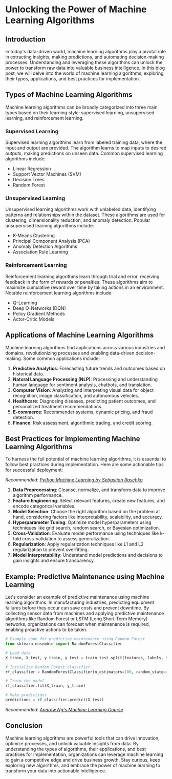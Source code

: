 # Unlocking the Power of Machine Learning Algorithms

## Introduction

In today's data-driven world, machine learning algorithms play a pivotal role in extracting insights, making predictions, and automating decision-making processes. Understanding and leveraging these algorithms can unlock the power to transform raw data into valuable business intelligence. In this blog post, we will delve into the world of machine learning algorithms, exploring their types, applications, and best practices for implementation.

## Types of Machine Learning Algorithms

Machine learning algorithms can be broadly categorized into three main types based on their learning style: supervised learning, unsupervised learning, and reinforcement learning.

### Supervised Learning

Supervised learning algorithms learn from labeled training data, where the input and output are provided. The algorithm learns to map inputs to desired outputs, making predictions on unseen data. Common supervised learning algorithms include:

- Linear Regression
- Support Vector Machines (SVM)
- Decision Trees
- Random Forest

### Unsupervised Learning

Unsupervised learning algorithms work with unlabeled data, identifying patterns and relationships within the dataset. These algorithms are used for clustering, dimensionality reduction, and anomaly detection. Popular unsupervised learning algorithms include:

- K-Means Clustering
- Principal Component Analysis (PCA)
- Anomaly Detection Algorithms
- Association Rule Learning

### Reinforcement Learning

Reinforcement learning algorithms learn through trial and error, receiving feedback in the form of rewards or penalties. These algorithms aim to maximize cumulative reward over time by taking actions in an environment. Notable reinforcement learning algorithms include:

- Q-Learning
- Deep Q-Networks (DQN)
- Policy Gradient Methods
- Actor-Critic Models

## Applications of Machine Learning Algorithms

Machine learning algorithms find applications across various industries and domains, revolutionizing processes and enabling data-driven decision-making. Some common applications include:

1. **Predictive Analytics**: Forecasting future trends and outcomes based on historical data.
2. **Natural Language Processing (NLP)**: Processing and understanding human language for sentiment analysis, chatbots, and translation.
3. **Computer Vision**: Analyzing and interpreting visual data for object recognition, image classification, and autonomous vehicles.
4. **Healthcare**: Diagnosing diseases, predicting patient outcomes, and personalized treatment recommendations.
5. **E-commerce**: Recommender systems, dynamic pricing, and fraud detection.
6. **Finance**: Risk assessment, algorithmic trading, and credit scoring.

## Best Practices for Implementing Machine Learning Algorithms

To harness the full potential of machine learning algorithms, it is essential to follow best practices during implementation. Here are some actionable tips for successful deployment:

*Recommended: <a href="https://amazon.com/dp/B08N5WRWNW?tag=aiblogcontent-20" target="_blank" rel="nofollow sponsored">Python Machine Learning by Sebastian Raschka</a>*


1. **Data Preprocessing**: Cleanse, normalize, and transform data to improve algorithm performance.
2. **Feature Engineering**: Select relevant features, create new features, and encode categorical variables.
3. **Model Selection**: Choose the right algorithm based on the problem at hand, considering factors like interpretability, scalability, and accuracy.
4. **Hyperparameter Tuning**: Optimize model hyperparameters using techniques like grid search, random search, or Bayesian optimization.
5. **Cross-Validation**: Evaluate model performance using techniques like k-fold cross-validation to assess generalization.
6. **Regularization**: Apply regularization techniques like L1 and L2 regularization to prevent overfitting.
7. **Model Interpretability**: Understand model predictions and decisions to gain insights and ensure transparency.

## Example: Predictive Maintenance using Machine Learning

Let's consider an example of predictive maintenance using machine learning algorithms. In manufacturing industries, predicting equipment failures before they occur can save costs and prevent downtime. By collecting sensor data from machines and applying predictive maintenance algorithms like Random Forest or LSTM (Long Short-Term Memory) networks, organizations can forecast when maintenance is required, enabling proactive actions to be taken.

```python
# Example code for predictive maintenance using Random Forest
from sklearn.ensemble import RandomForestClassifier

# Load data
X_train, X_test, y_train, y_test = train_test_split(features, labels, test_size=0.2, random_state=42)

# Initialize Random Forest classifier
rf_classifier = RandomForestClassifier(n_estimators=100, random_state=42)

# Train the model
rf_classifier.fit(X_train, y_train)

# Make predictions
predictions = rf_classifier.predict(X_test)
```


*Recommended: <a href="https://coursera.org/learn/machine-learning" target="_blank" rel="nofollow sponsored">Andrew Ng's Machine Learning Course</a>*

## Conclusion

Machine learning algorithms are powerful tools that can drive innovation, optimize processes, and unlock valuable insights from data. By understanding the types of algorithms, their applications, and best practices for implementation, organizations can leverage machine learning to gain a competitive edge and drive business growth. Stay curious, keep exploring new algorithms, and embrace the power of machine learning to transform your data into actionable intelligence.